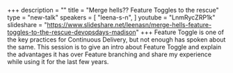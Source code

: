 +++
description = ""
title = "Merge hells?? Feature Toggles to the rescue"
type = "new-talk"
speakers = [
        "leena-s-n",
]
youtube = "LnmRycZRP1k"
slideshare = "https://www.slideshare.net/leenasn/merge-hells-feature-toggles-to-the-rescue-devopsdays-madison"
+++
Feature Toggle is one of the key practices for Continuous Delivery, but not enough has spoken about the same. This session is to give an intro about Feature Toggle and explain the advantages it has over Feature branching and share my experience while using it for the last few years.